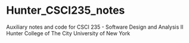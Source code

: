 # Hunter_CSCI235_notes  

Auxiliary notes and code for CSCI 235 - Software Design and Analysis II  
Hunter College of The City University of New York

